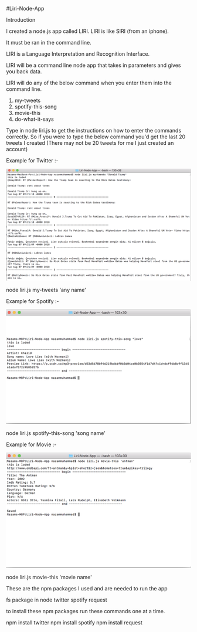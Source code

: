 #Liri-Node-App

Introduction

I created a node.js app called LIRI. LIRI is like SIRI (from an iphone).

It must be ran in the command line.

LIRI is a Language Interpretation and Recognition Interface.

LIRI will be a command line node app that takes in parameters and gives you back data.

LIRI will do any of the below command when you enter them into the command line.

1. my-tweets
2. spotify-this-song
3. movie-this
4. do-what-it-says

Type in node liri.js to get the instructions on how to enter the commands correctly. So if you were to type the below command you'd get the last 20 tweets I created (There may not be 20 tweets for me I just created an account)

Example for Twitter :-

![picture](images/tweets.png)

node liri.js my-tweets 'any name'

Example for Spotify :-

![picture](images/spotify.png)

node liri.js spotify-this-song 'song name'

Example for Movie :-

![picture](images/Movie-this.png)

node liri.js movie-this 'movie name'


These are the npm packages I used and are needed to run the app

fs package in node
twitter
spotify
request


to install these npm packages run these commands one at a time.

npm install twitter
npm install spotify
npm install request


